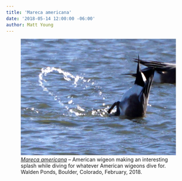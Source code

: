 ```yaml
---
title: 'Mareca americana'
date: '2018-05-14 12:00:00 -06:00'
author: Matt Young
---
```

<figure>
<img src="/uploads/2018/DSC01793_Wigeon_Splash_600_2.jpg" alt="Wigeon"/>
<figcaption>
<a href="https://www.allaboutbirds.org/guide/American_Wigeon/id"><i>Mareca americana</i></a> &ndash; American wigeon making an interesting splash while diving for whatever American wigeons dive for. Walden Ponds, Boulder, Colorado, February, 2018.
</figcaption>
</figure>
